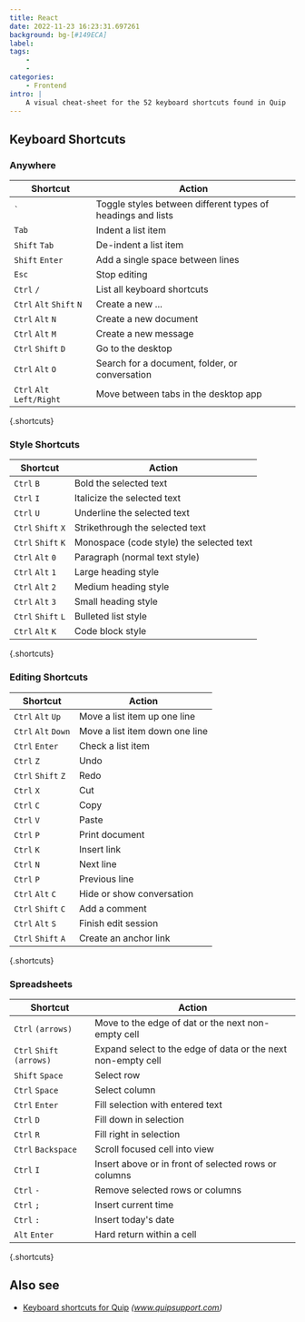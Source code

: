 ```yaml
---
title: React
date: 2022-11-23 16:23:31.697261
background: bg-[#149ECA]
label: 
tags: 
    - 
    - 
categories:
    - Frontend
intro: |
    A visual cheat-sheet for the 52 keyboard shortcuts found in Quip
---
```




Keyboard Shortcuts
------------------



### Anywhere

Shortcut | Action
---|---
<code>\`</code> | Toggle styles between different types of headings and lists
`Tab`  | Indent a list item
`Shift` `Tab`  | De-indent a list item
`Shift` `Enter`  | Add a single space between lines
`Esc`  | Stop editing
`Ctrl` `/`  | List all keyboard shortcuts
`Ctrl` `Alt` `Shift` `N`  | Create a new ...
`Ctrl` `Alt` `N`  | Create a new document
`Ctrl` `Alt` `M`  | Create a new message
`Ctrl` `Shift` `D`  | Go to the desktop
`Ctrl` `Alt` `O`  | Search for a document, folder, or conversation
`Ctrl` `Alt` `Left/Right`  | Move between tabs in the desktop app
{.shortcuts}


### Style Shortcuts

Shortcut | Action
---|---
`Ctrl` `B`  | Bold the selected text
`Ctrl` `I`  | Italicize the selected text
`Ctrl` `U`  | Underline the selected text
`Ctrl` `Shift` `X`  | Strikethrough the selected text
`Ctrl` `Shift` `K`  | Monospace (code style) the selected text
`Ctrl` `Alt` `0`  | Paragraph (normal text style)
`Ctrl` `Alt` `1`  | Large heading style
`Ctrl` `Alt` `2`  | Medium heading style
`Ctrl` `Alt` `3`  | Small heading style
`Ctrl` `Shift` `L`  | Bulleted list style
`Ctrl` `Alt` `K`  | Code block style
{.shortcuts}


### Editing Shortcuts

Shortcut | Action
---|---
`Ctrl` `Alt` `Up`  | Move a list item up one line
`Ctrl` `Alt` `Down`  | Move a list item down one line
`Ctrl` `Enter`  | Check a list item
`Ctrl` `Z`  | Undo
`Ctrl` `Shift` `Z`  | Redo
`Ctrl` `X`  | Cut
`Ctrl` `C`  | Copy
`Ctrl` `V`  | Paste
`Ctrl` `P`  | Print document
`Ctrl` `K`  | Insert link
`Ctrl` `N`  | Next line
`Ctrl` `P`  | Previous line
`Ctrl` `Alt` `C`  | Hide or show conversation
`Ctrl` `Shift` `C`  | Add a comment
`Ctrl` `Alt` `S`  | Finish edit session
`Ctrl` `Shift` `A`  | Create an anchor link
{.shortcuts}


### Spreadsheets

Shortcut | Action
---|---
`Ctrl` `(arrows)`  | Move to the edge of dat or the next non-empty cell
`Ctrl` `Shift` `(arrows)`  | Expand select to the edge of data or the next non-empty cell
`Shift` `Space`  | Select row
`Ctrl` `Space`  | Select column
`Ctrl` `Enter`  | Fill selection with entered text
`Ctrl` `D`  | Fill down in selection
`Ctrl` `R`  | Fill right in selection
`Ctrl` `Backspace`  | Scroll focused cell into view
`Ctrl` `I`  | Insert above or in front of selected rows or columns
`Ctrl` `-`  | Remove selected rows or columns
`Ctrl` `;`  | Insert current time
`Ctrl` `:`  | Insert today's date
`Alt` `Enter`  | Hard return within a cell
{.shortcuts}




Also see
--------
- [Keyboard shortcuts for Quip](https://www.quipsupport.com/hc/en-us/articles/210436306-What-are-Quip-s-keyboard-shortcuts-) _(www.quipsupport.com)_

